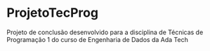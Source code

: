 # ProjetoTecProg
Projeto de conclusão desenvolvido para a disciplina de Técnicas de Programação 1 do curso de Engenharia de Dados da Ada Tech

